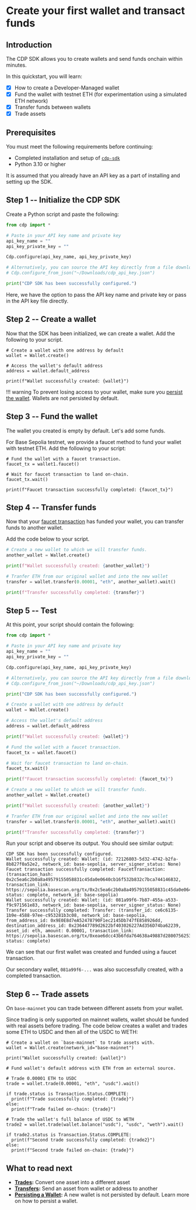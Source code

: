 # Create your first wallet and transact funds

<!-- For the sake of brevity, I'm only covering the CDP Python setup here -->
## Introduction

The CDP SDK allows you to create wallets and send funds onchain within minutes. 

In this quickstart, you will learn:

- [x] How to create a Developer-Managed wallet
- [x] Fund the wallet with testnet ETH (for experimentation using a simulated ETH network)
- [x] Transfer funds between wallets
- [x] Trade assets  

## Prerequisites

You must meet the following requirements before continuing:

- Completed installation and setup of [`cdp-sdk`](getting-started.md)
- Python 3.10 or higher
  
It is assumed that you already have an API key as a part of installing and setting up the SDK.

## Step 1 -- Initialize the CDP SDK
  
Create a Python script and paste the following:  

```python title="wallet.py"
from cdp import *

# Paste in your API key name and private key
api_key_name = ""
api_key_private_key = ""

Cdp.configure(api_key_name, api_key_private_key)

# Alternatively, you can source the API key directly from a file downloaded from the CDP portal:
# Cdp.configure_from_json("~/Downloads/cdp_api_key.json")

print("CDP SDK has been successfully configured.")
```

Here, we have the option to pass the API key name and private key or pass in the API key file directly.

## Step 2 -- Create a wallet

Now that the SDK has been initialized, we can create a wallet. Add the following to your script.

```title="wallet.py"
# Create a wallet with one address by default
wallet = Wallet.create()

# Access the wallet's default address
address = wallet.default_address

print(f"Wallet successfully created: {wallet}")
```

!!! warning
    To prevent losing access to your wallet, make sure you [persist the wallet](). Wallets are not persisted by default.

## Step 3 -- Fund the wallet

The wallet you created is empty by default. Let's add some funds. 

For Base Sepolia testnet, we provide a faucet method to fund your wallet with testnet ETH. Add the following to your script:

```title="wallet.py"
# Fund the wallet with a faucet transaction.
faucet_tx = wallet1.faucet()

# Wait for faucet transaction to land on-chain.
faucet_tx.wait()

print(f"Faucet transaction successfully completed: {faucet_tx}")
```

## Step 4 -- Transfer funds

Now that your [faucet transaction](https://www.coinbase.com/learn/crypto-glossary/what-is-a-crypto-faucet) has funded your wallet, you can transfer funds to another wallet. 

Add the code below to your script.

```python title="wallet.py"
# Create a new wallet to which we will transfer funds.
another_wallet = Wallet.create()

print(f"Wallet successfully created: {another_wallet}")

# Tranfer ETH from our original wallet and into the new wallet
transfer = wallet.transfer(0.00001, "eth", another_wallet).wait()

print(f"Transfer successfully completed: {transfer}")
```

## Step 5 -- Test

At this point, your script should contain the following:

```python title="wallet.py"
from cdp import *

# Paste in your API key name and private key
api_key_name = ""
api_key_private_key = ""

Cdp.configure(api_key_name, api_key_private_key)

# Alternatively, you can source the API key directly from a file downloaded from the CDP portal:
# Cdp.configure_from_json("~/Downloads/cdp_api_key.json")

print("CDP SDK has been successfully configured.")

# Create a wallet with one address by default
wallet = Wallet.create()

# Access the wallet's default address
address = wallet.default_address

print(f"Wallet successfully created: {wallet}")

# Fund the wallet with a faucet transaction.
faucet_tx = wallet.faucet()

# Wait for faucet transaction to land on-chain.
faucet_tx.wait()

print(f"Faucet transaction successfully completed: {faucet_tx}")

# Create a new wallet to which we will transfer funds.
another_wallet = Wallet.create()

print(f"Wallet successfully created: {another_wallet}")

# Tranfer ETH from our original wallet and into the new wallet
transfer = wallet.transfer(0.00001, "eth", another_wallet).wait()

print(f"Transfer successfully completed: {transfer}")
```

Run your script and observe its output. You should see similar output:

```console
CDP SDK has been successfully configured.
Wallet successfully created: Wallet: (id: 72126803-5d32-4742-b2fa-8b827f0a52e2, network_id: base-sepolia, server_signer_status: None)
Faucet transaction successfully completed: FaucetTransaction: (transaction_hash: 0x2c5ea6c2b0a8a49579155058831c45da0e0640cb16f532b832c7bca744146832, transaction_link: https://sepolia.basescan.org/tx/0x2c5ea6c2b0a8a49579155058831c45da0e0640cb16f532b832c7bca744146832, status: complete, network_id: base-sepolia)
Wallet successfully created: Wallet: (id: 081a99f6-7b87-455a-a533-f9c971561e83, network_id: base-sepolia, server_signer_status: None)
Transfer successfully completed: Transfer: (transfer_id: ce6c6135-1b9e-4588-97ee-c953281b3c08, network_id: base-sepolia, from_address_id: 0x9E0E8d7eA52478790F1ec2145Db747fE858926dd, destination_address_id: 0x236447789d2622bf403026227Ad356D74ba62239, asset_id: eth, amount: 0.00001, transaction_link: https://sepolia.basescan.org/tx/0xeae6dcc43b6fda764638a49887d28007562534b49b674021a91ebfb53ba7eed1, status: complete)
```

We can see that our first wallet was created and funded using a faucet transaction.

Our secondary wallet, `081a99f6-...` was also successfully created, with a completed transaction.

## Step 6 -- Trade assets

On `base-mainnet` you can trade between different assets from your wallet. 

Since trading is only supported on mainnet wallets, wallet should be funded with real assets before trading. The code below creates a wallet and trades some ETH to USDC and then all of the USDC to WETH:

```
# Create a wallet on `base-mainnet` to trade assets with.
wallet = Wallet.create(network_id="base-mainnet")

print("Wallet successfully created: {wallet}")

# Fund wallet's default address with ETH from an external source.

# Trade 0.00001 ETH to USDC
trade = wallet.trade(0.00001, "eth", "usdc").wait()

if trade.status is Transaction.Status.COMPLETE:
  print(f"Trade successfully completed: {trade}")
else:
  print(f"Trade failed on-chain: {trade}")

# Trade the wallet's full balance of USDC to WETH
trade2 = wallet.trade(wallet.balance("usdc"), "usdc", "weth").wait()

if trade2.status is Transaction.Status.COMPLETE:
  print(f"Second trade successfully completed: {trade2}")
else:
  print(f"Second trade failed on-chain: {trade}")
```

## What to read next

- **[Trades](https://docs.cdp.coinbase.com/mpc-wallet/docs/trades):** Convert one asset into a different asset
- **[Transfers](https://docs.cdp.coinbase.com/mpc-wallet/docs/transfers):** Send an asset from wallet or address to another
- **[Persisting a Wallet](https://docs.cdp.coinbase.com/mpc-wallet/docs/NodeJS/quickstart/persist_wallet):** A new wallet is not persisted by default. Learn more on how to persist a wallet.